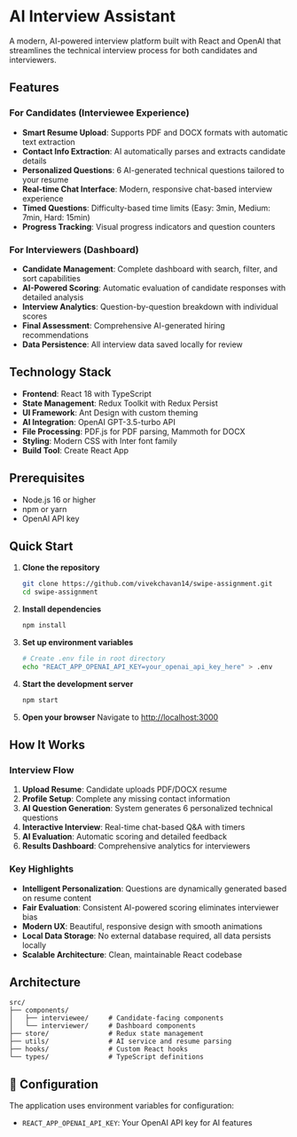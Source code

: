 # AI Interview Assistant

A modern, AI-powered interview platform built with React and OpenAI that streamlines the technical interview process for both candidates and interviewers.

## Features

### For Candidates (Interviewee Experience)
- **Smart Resume Upload**: Supports PDF and DOCX formats with automatic text extraction
- **Contact Info Extraction**: AI automatically parses and extracts candidate details
- **Personalized Questions**: 6 AI-generated technical questions tailored to your resume
- **Real-time Chat Interface**: Modern, responsive chat-based interview experience
- **Timed Questions**: Difficulty-based time limits (Easy: 3min, Medium: 7min, Hard: 15min)
- **Progress Tracking**: Visual progress indicators and question counters

### For Interviewers (Dashboard)
- **Candidate Management**: Complete dashboard with search, filter, and sort capabilities
- **AI-Powered Scoring**: Automatic evaluation of candidate responses with detailed analysis
- **Interview Analytics**: Question-by-question breakdown with individual scores
- **Final Assessment**: Comprehensive AI-generated hiring recommendations
- **Data Persistence**: All interview data saved locally for review

## Technology Stack

- **Frontend**: React 18 with TypeScript
- **State Management**: Redux Toolkit with Redux Persist
- **UI Framework**: Ant Design with custom theming
- **AI Integration**: OpenAI GPT-3.5-turbo API
- **File Processing**: PDF.js for PDF parsing, Mammoth for DOCX
- **Styling**: Modern CSS with Inter font family
- **Build Tool**: Create React App

## Prerequisites

- Node.js 16 or higher
- npm or yarn
- OpenAI API key

## Quick Start

1. **Clone the repository**
   ```bash
   git clone https://github.com/vivekchavan14/swipe-assignment.git
   cd swipe-assignment
   ```

2. **Install dependencies**
   ```bash
   npm install
   ```

3. **Set up environment variables**
   ```bash
   # Create .env file in root directory
   echo "REACT_APP_OPENAI_API_KEY=your_openai_api_key_here" > .env
   ```

4. **Start the development server**
   ```bash
   npm start
   ```

5. **Open your browser**
   Navigate to [http://localhost:3000](http://localhost:3000)

## How It Works

### Interview Flow
1. **Upload Resume**: Candidate uploads PDF/DOCX resume
2. **Profile Setup**: Complete any missing contact information
3. **AI Question Generation**: System generates 6 personalized technical questions
4. **Interactive Interview**: Real-time chat-based Q&A with timers
5. **AI Evaluation**: Automatic scoring and detailed feedback
6. **Results Dashboard**: Comprehensive analytics for interviewers

### Key Highlights
- **Intelligent Personalization**: Questions are dynamically generated based on resume content
- **Fair Evaluation**: Consistent AI-powered scoring eliminates interviewer bias
- **Modern UX**: Beautiful, responsive design with smooth animations
- **Local Data Storage**: No external database required, all data persists locally
- **Scalable Architecture**: Clean, maintainable React codebase

## Architecture

```
src/
├── components/
│   ├── interviewee/     # Candidate-facing components
│   └── interviewer/     # Dashboard components
├── store/               # Redux state management
├── utils/               # AI service and resume parsing
├── hooks/               # Custom React hooks
└── types/               # TypeScript definitions
```

## 🔧 Configuration

The application uses environment variables for configuration:

- `REACT_APP_OPENAI_API_KEY`: Your OpenAI API key for AI features


